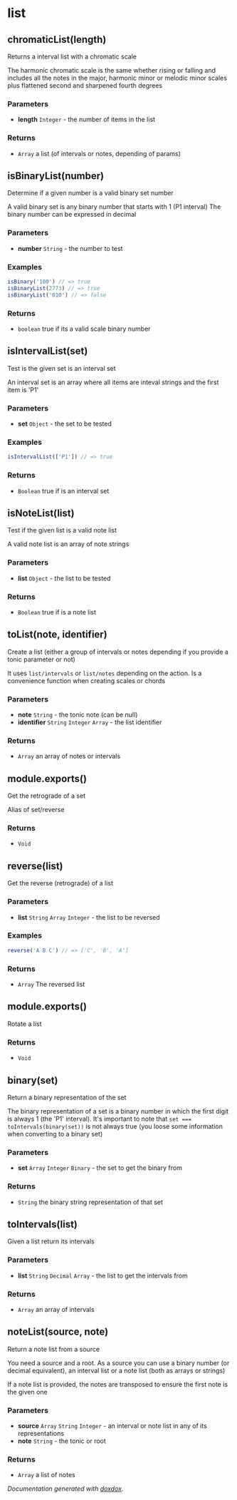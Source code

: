 # list 




## chromaticList(length) 

Returns a interval list with a chromatic scale

The harmonic chromatic scale is the same whether rising or falling and
includes all the notes in the major, harmonic minor or melodic minor
scales plus flattened second and sharpened fourth degrees


### Parameters

- **length** `Integer`   - the number of items in the list




### Returns


- `Array`   a list (of intervals or notes, depending of params)




## isBinaryList(number) 

Determine if a given number is a valid binary set number

A valid binary set is any binary number that starts with 1 (P1 interval)
The binary number can be expressed in decimal


### Parameters

- **number** `String`   - the number to test




### Examples

```javascript
isBinary('100') // => true
isBinaryList(2773) // => true
isBinaryList('010') // => false
```


### Returns


- `boolean`   true if its a valid scale binary number




## isIntervalList(set) 

Test is the given set is an interval set

An interval set is an array where all items are inteval strings and
the first item is 'P1'


### Parameters

- **set** `Object`   - the set to be tested




### Examples

```javascript
isIntervalList(['P1']) // => true
```


### Returns


- `Boolean`   true if is an interval set




## isNoteList(list) 

Test if the given list is a valid note list

A valid note list is an array of note strings


### Parameters

- **list** `Object`   - the list to be tested




### Returns


- `Boolean`   true if is a note list




## toList(note, identifier) 

Create a list (either a group of intervals or notes depending if you provide
a tonic parameter or not)

It uses `list/intervals` or `list/notes` depending
on the action. Is a convenience function when creating scales or chords


### Parameters

- **note** `String`   - the tonic note (can be null)
- **identifier** `String` `Integer` `Array`   - the list identifier




### Returns


- `Array`   an array of notes or intervals




## module.exports() 

Get the retrograde of a set

Alias of set/reverse




### Returns


- `Void`




## reverse(list) 

Get the reverse (retrograde) of a list




### Parameters

- **list** `String` `Array` `Integer`   - the list to be reversed




### Examples

```javascript
reverse('A B C') // => ['C', 'B', 'A']
```


### Returns


- `Array`   The reversed list




## module.exports() 

Rotate a list






### Returns


- `Void`




## binary(set) 

Return a binary representation of the set

The binary representation of a set is a binary number in which the first
digit is always 1 (the 'P1' interval). It's important to note that
`set === toIntervals(binary(set))` is not always true (you loose some
information when converting to a binary set)


### Parameters

- **set** `Array` `Integer` `Binary`   - the set to get the binary from




### Returns


- `String`   the binary string representation of that set




## toIntervals(list) 

Given a list return its intervals




### Parameters

- **list** `String` `Decimal` `Array`   - the list to get the intervals from




### Returns


- `Array`   an array of intervals




## noteList(source, note) 

Return a note list from a source

You need a source and a root. As a source you can use a binary number (or
decimal equivalent), an interval list or a note list (both as arrays or strings)

If a note list is provided, the notes are transposed to ensure the first note
is the given one


### Parameters

- **source** `Array` `String` `Integer`   - an interval or note list in any of its representations
- **note** `String`   - the tonic or root




### Returns


- `Array`   a list of notes




*Documentation generated with [doxdox](https://github.com/neogeek/doxdox).*
